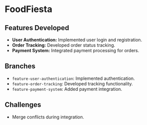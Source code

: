 # FoodFiesta
## Features Developed
- **User Authentication:** Implemented user login and registration.
- **Order Tracking:** Developed order status tracking.
- **Payment System:** Integrated payment processing for orders.

## Branches
- `feature-user-authentication`: Implemented authentication.
- `feature-order-tracking`: Developed tracking functionality.
- `feature-payment-system`: Added payment integration.

## Challenges
- Merge conflicts during integration.

